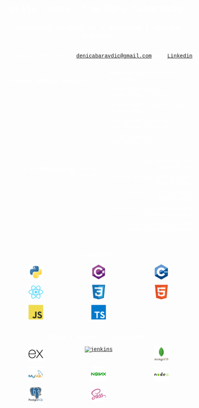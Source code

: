 <body style="color: white; font-family: 'Courier New', Courier, monospace;">
    <!-- Heading -->
    <h1 style="font-size: 25px; font-weight: bold; text-align: center;">Hello there! I'm Deni Cabaravdic</h1>
    <h3 style="font-size: 18px; text-align: center;">Currently working as a Software | Systems Engineer</h3>
    <br>
    <!-- Email -->
    <div style="text-align: center;">
        📫 You can reach me at
        <a href="mailto:denicabaravdic@gmail.com">denicabaravdic@gmail.com</a> and
        <a href="https://www.linkedin.com/in/deni-cabaravdic/">Linkedin</a><br><br>
    </div>
    <!-- Current Projects -->
    <div style="display: grid; grid-template-columns: 1fr 1fr; grid-gap: 16px;">
        <b style="text-align: left; margin-top: 30px;">🔭 Current Working Projects</b> 
        <ul style="margin: 0;padding: 0; list-style: none; text-align: center;">
            <li style="margin: 10px 0; text-align: left; padding-left: 20px;">Machine learning in the Workplace</li>
            <li style="margin: 10px 0; text-align: left; padding-left: 20px;">Cloud <b>|</b> Software Architecture for WFH</li>
            <li style="margin: 10px 0; text-align: left; padding-left: 20px;">An open world game using Unreal Engine 5</li>
            <li style="margin: 10px 0; text-align: left; padding-left: 20px;">Full blown hardware systems integrating C#</li>
            <li style="margin: 10px 0; text-align: left; padding-left: 20px;">UI Development <b>|</b> Intuitive User Interfaces</li>
        </ul>
        <b style="text-align: right; margin-top: 30px;">🔭 Finished Recognizable Projects</b>
        <ul style="margin: 0;padding: 0; list-style: none; text-align: center;">
            <li style="margin: 10px 0; text-align: right; padding-left: 20px;">Web scraping and automation</li>
            <li style="margin: 10px 0; text-align: right; padding-left: 20px;">Facial Recognition <b>|</b> Image Recognition</li>
            <li style="margin: 10px 0; text-align: right; padding-left: 20px;">AI development with Unreal Engine NPCs</li>
            <li style="margin: 10px 0; text-align: right; padding-left: 20px;">Website clones to develop frontend skills</li>
            <li style="margin: 10px 0; text-align: right; padding-left: 20px;">Stock Prediction using Python and Tensorflow </li>
        </ul> 
    </div>
    <!-- Languages, Stacks, Tools, Frameworks -->
    <br>
    <h3 style="margin-bottom: 16px; text-align: center;"><b>Languages: </b></h3>
        <div style="margin:0 auto; display: grid; grid-template-columns: 1fr 1fr 1fr; justify-items: center; max-width: 600px;">
            <a style="padding-bottom: 10px;" href="https://www.cprogramming.com/" target="_blank" rel="noreferrer">
                <img src="https://raw.githubusercontent.com/devicons/devicon/master/icons/python/python-original.svg" alt="python" width="40" height="40">
            </a>
            <a style="padding-bottom: 10px;" href="https://www.cprogramming.com/" target="_blank" rel="noreferrer">
                <img src="https://raw.githubusercontent.com/devicons/devicon/master/icons/csharp/csharp-original.svg" alt="csharp" width="40" height="40">
            </a>
            <a style="padding-bottom: 10px;"  href="https://www.cprogramming.com/" target="_blank" rel="noreferrer">
                <img src="https://raw.githubusercontent.com/devicons/devicon/master/icons/cplusplus/cplusplus-original.svg" alt="cplusplus" width="40" height="40">
            </a>
            <a style="padding-bottom: 10px;"  href="https://www.cprogramming.com/" target="_blank" rel="noreferrer">
                <img src="https://raw.githubusercontent.com/devicons/devicon/master/icons/react/react-original.svg" alt="react" width="40" height="40">
            </a>
            <a style="padding-bottom: 10px;"  href="https://www.cprogramming.com/" target="_blank" rel="noreferrer">
                <img src="https://raw.githubusercontent.com/devicons/devicon/master/icons/css3/css3-original.svg" alt="css3" width="40" height="40">
            </a>
            <a style="padding-bottom: 10px;"  href="https://www.cprogramming.com/" target="_blank" rel="noreferrer">
                <img src="https://raw.githubusercontent.com/devicons/devicon/master/icons/html5/html5-original.svg" alt="html5" width="40" height="40">
            </a>
            <a style="padding-bottom: 10px;"  href="https://www.cprogramming.com/" target="_blank" rel="noreferrer">
                <img src="https://raw.githubusercontent.com/devicons/devicon/master/icons/javascript/javascript-original.svg" alt="javascript" width="40" height="40">
            </a>
            <a style="padding-bottom: 10px;"  href="https://www.cprogramming.com/" target="_blank" rel="noreferrer">
                <img src="https://raw.githubusercontent.com/devicons/devicon/master/icons/typescript/typescript-original.svg" alt="typescript" width="40" height="40">
            </a>
        </div>
    <h3 style="margin-bottom: 16px; text-align: center;" class="tools"><b>Tools | Stacks | Frameworks: </b></h3>
    <div style="margin:0 auto; display: grid; grid-template-columns: 1fr 1fr 1fr; justify-items: center; max-width: 600px;">
        <a style="padding-bottom: 10px;"  href="https://www.cprogramming.com/" target="_blank" rel="noreferrer">
                <img src="https://raw.githubusercontent.com/devicons/devicon/master/icons/express/express-original.svg" alt="express" width="40" height="40">
        </a>
        <a style="padding-bottom: 10px;"  href="https://www.cprogramming.com/" target="_blank" rel="noreferrer">
                <img src="https://www.vectorlogo.zone/logos/jenkins/jenkins-icon.svg"alt="jenkins"width="40"height="40">
        </a>
        <a style="padding-bottom: 10px;"  href="https://www.cprogramming.com/" target="_blank" rel="noreferrer">
                <img src="https://raw.githubusercontent.com/devicons/devicon/master/icons/mongodb/mongodb-original-wordmark.svg" alt="mongodb" width="40" height="40">
        </a>
        <a style="padding-bottom: 10px;"  href="https://www.cprogramming.com/" target="_blank" rel="noreferrer">
                <img src="https://raw.githubusercontent.com/devicons/devicon/master/icons/mysql/mysql-original-wordmark.svg" alt="mysql" width="40" height="40">
        </a>
        <a style="padding-bottom: 10px;"  href="https://www.cprogramming.com/" target="_blank" rel="noreferrer">
                <img src="https://raw.githubusercontent.com/devicons/devicon/master/icons/nginx/nginx-original.svg" alt="nginx" width="40" height="40">
        </a>
        <a style="padding-bottom: 10px;"  href="https://www.cprogramming.com/" target="_blank" rel="noreferrer">
                <img src="https://raw.githubusercontent.com/devicons/devicon/master/icons/nodejs/nodejs-original-wordmark.svg" alt="nodejs" width="40" height="40">
        </a>
        <a style="padding-bottom: 10px;"  href="https://www.cprogramming.com/" target="_blank" rel="noreferrer">
                <img src="https://raw.githubusercontent.com/devicons/devicon/master/icons/postgresql/postgresql-original-wordmark.svg" alt="postgressql" width="40" height="40">
        </a>
        <a style="padding-bottom: 10px;"  href="https://www.cprogramming.com/" target="_blank" rel="noreferrer">
                <img src="https://raw.githubusercontent.com/devicons/devicon/master/icons/sass/sass-original.svg" alt="sass" width="40" height="40">
        </a>
    </div>
</body>

